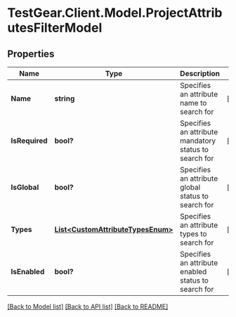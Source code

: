 # TestGear.Client.Model.ProjectAttributesFilterModel

## Properties

Name | Type | Description | Notes
------------ | ------------- | ------------- | -------------
**Name** | **string** | Specifies an attribute name to search for | [optional] 
**IsRequired** | **bool?** | Specifies an attribute mandatory status to search for | [optional] 
**IsGlobal** | **bool?** | Specifies an attribute global status to search for | [optional] 
**Types** | [**List&lt;CustomAttributeTypesEnum&gt;**](CustomAttributeTypesEnum.md) | Specifies an attribute types to search for | [optional] 
**IsEnabled** | **bool?** | Specifies an attribute enabled status to search for | [optional] 

[[Back to Model list]](../README.md#documentation-for-models) [[Back to API list]](../README.md#documentation-for-api-endpoints) [[Back to README]](../README.md)

